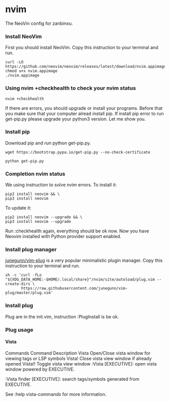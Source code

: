 # nvim
The NeoVin config for zanbinxu.


### Install NeoVim
First you should install NeoVim.
Copy this instruction to your terminal and run.

```
curl -LO https://github.com/neovim/neovim/releases/latest/download/nvim.appimage
chmod u+x nvim.appimage
./nvim.appimage
```


### Using nvim +checkhealth to check your nvim status 
```
nvim +checkhealth
```

If there are errors, you should upgrade or install your programs. 
Before that you make sure that your computer alread install pip.
If install pip error to run get-pip.py please upgrade your python3 version.
Let me show you.


### Install pip
Download pip and run python get-pip.py.
```
wget https://bootstrap.pypa.io/get-pip.py --no-check-certificate
```
```
python get-pip.py
```


### Completion nvim status
We using instruction to solve nvim errors.
To install it:
```
pip2 install neovim && \
pip3 install neovim 
```
To update it:
```
pip2 install neovim --upgrade && \
pip3 install neovim --upgrade
```

Run :checkhealth again, everything should be ok now.
Now you have Neovim installed with Python provider support enabled.


### Install plug manager
[junegunn/vim-plug](https://github.com/junegunn/vim-plug#unix-linux) is a very popular minimalistic plugin manager.
Copy this instruction to your terminal and run.
```
sh -c 'curl -fLo "${XDG_DATA_HOME:-$HOME/.local/share}"/nvim/site/autoload/plug.vim --create-dirs \
       https://raw.githubusercontent.com/junegunn/vim-plug/master/plug.vim'
```


### Install plug
Plug are in the init.vim, instruction :PlugInstall is be ok.

### Plug usage
#### Vista
Commands
Command	Description
Vista	Open/Close vista window for viewing tags or LSP symbols
Vista!	Close vista view window if already opened
Vista!!	Toggle vista view window
:Vista [EXECUTIVE]: open vista window powered by EXECUTIVE.

:Vista finder [EXECUTIVE]: search tags/symbols generated from EXECUTIVE.

See :help vista-commands for more information.











